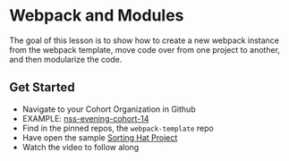 # Webpack and Modules

The goal of this lesson is to show how to create a new webpack instance from the webpack template, move code over from one project to another, and then modularize the code.

## Get Started
- Navigate to your Cohort Organization in Github
 - EXAMPLE: [nss-evening-cohort-14](https://github.com/nss-evening-cohort-14)
- Find in the pinned repos, the `webpack-template` repo
- Have open the sample [Sorting Hat Project](https://github.com/drteresavasquez/sorting-hat)
- Watch the video to follow along
